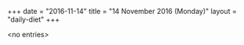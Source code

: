 +++
date = "2016-11-14"
title = "14 November 2016 (Monday)"
layout = "daily-diet"
+++

<p>&lt;no entries&gt;</p>